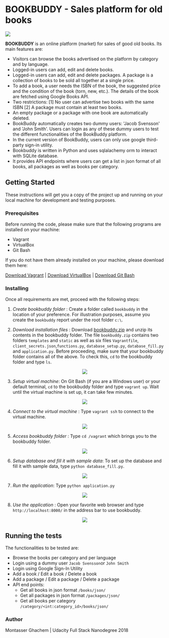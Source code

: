 # BOOKBUDDY - Sales platform for old books
<p align="left">
  <img src="https://github.com/monty-nietzsche/bookbuddy/blob/master/images/0.jpg">
</p>

**BOOKBUDDY** is an online platform (market) for sales of good old books. Its main features are:
- Visitors can browse the books advertised on the platform by category and by language.
- Logged-in users can add, edit and delete books.
- Logged-in users can add, edit and delete packages. A package is a collection of books to be sold all together at a single price.
- To add a book, a user needs the ISBN of the book, the suggested price and the condition of the book (torn, new, etc.). The details of the book are fetched using Google Books API.
- Two restrictions: [1] No user can advertise two books with the same ISBN [2] A package must contain at least two books.
- An empty package or a package with one book are automatically deleted.
- BookBuddy automatically creates two dummy users: 'Jacob Svensson' and 'John Smith'. Users can login as any of these dummy users to test the different functionalities of the BookBuddy platform.
- In the current version of BookBuddy, users can only use google third-party sign-in utility.
- Bookbuddy is written in Python and uses sqlalachemy orm to interact with SQLite database. 
- It provides API endpoints where users can get a list in json format of all books, all packages as well as books per category.

## Getting Started

These instructions will get you a copy of the project up and running on your local machine for development and testing purposes. 

### Prerequisites

Before running the code, please make sure that the following programs are installed on your machine:
- Vagrant
- VirtualBox
- Git Bash

If you do not have them already installed on your machine, please download them here: 

[Download Vagrant](https://www.vagrantup.com/downloads.html) | [Download VirtualBox](https://www.virtualbox.org/wiki/Downloads) | [Download Git Bash](https://github.com/git-for-windows/git/releases/download/v2.13.3.windows.1/Git-2.13.3-64-bit.exe)

### Installing

Once all requirements are met, proceed with the following steps:

1. _Create bookbuddy folder_ : Create a folder called `bookbuddy` in the location of your preference. For illustration purposes, assume you create the `bookbuddy` report under the root folder `c:\`. 

2. _Download installation files_ : Download [bookbuddy.zip](https://github.com/monty-nietzsche/bookbuddy/blob/master/files/bookbuddy.zip) and unzip its contents in the bookbuddy folder. The file `bookbuddy.zip` contains two folders `templates` and `static` as well as six files `Vagrantfile`, `client_secrets.json`,`functions.py`, `database_setup.py`, `database_fill.py` and `application.py`. Before proceeding, make sure that your bookbuddy folder contains all of the above. To check this, `cd` to the bookbuddy folder and type `ls`.
<p align="center">
  <img src="https://github.com/monty-nietzsche/bookbuddy/blob/master/images/1.jpg">
</p>

3. _Setup virtual machine_: On Git Bash (if you are a Windows user) or your default terminal, `cd` to the bookbuddy folder and type `vagrant up`. Wait until the virtual machine is set up, it can take few minutes.

<p align="center">
  <img src="https://github.com/monty-nietzsche/bookbuddy/blob/master/images/2.jpg">
</p>

4. _Connect to the virtual machine_ : Type `vagrant ssh` to connect to the virtual machine. 

<p align="center">
  <img src="https://github.com/monty-nietzsche/bookbuddy/blob/master/images/3.jpg">
</p>

5. _Access bookbuddy folder_ : Type `cd /vagrant` which brings you to the bookbuddy folder. 

<p align="center">
  <img src="https://github.com/monty-nietzsche/bookbuddy/blob/master/images/4.jpg">
</p>

6. _Setup database and fill it with sample data_:
To set up the database and fill it with sample data, type `python database_fill.py`. 

<p align="center">
  <img src="https://github.com/monty-nietzsche/bookbuddy/blob/master/images/6.jpg">
</p>

7. _Run the application_: 
Type `python application.py`

<p align="center">
  <img src="https://github.com/monty-nietzsche/bookbuddy/blob/master/images/7.jpg">
</p>

8. _Use the application_ : 
Open your favorite web browser and type `http://localhost:8000/` in the address bar to use bookbuddy.

<p align="center">
  <img src="https://github.com/monty-nietzsche/bookbuddy/blob/master/images/8.jpg">
</p>

## Running the tests

The functionalities to be tested are:

- Browse the books per category and per language
- Login using a dummy user `Jacob Svensson`or `John Smith`
- Login using Google Sign-In Utility
- Add a book / Edit a book / Delete a book
- Add a package / Edit a package / Delete a package
- API end points:
  - Get all books in json format
  ```/books/json/```
  - Get all packages in json format
  ```/packages/json/```
  - Get all books per category
    ```/category/<int:category_id>/books/json/```
  

### Author

Montasser Ghachem | Udacity Full Stack Nanodegree 2018

